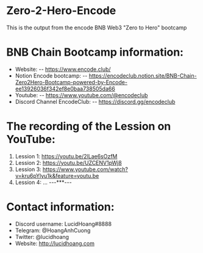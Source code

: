 # Zero-2-Hero-Encode
This is the output from the encode BNB Web3 "Zero to Hero" bootcamp
# BNB Chain Bootcamp information:
* Website: 
-- https://www.encode.club/
* Notion Encode bootcamp: 
-- https://encodeclub.notion.site/BNB-Chain-Zero2Hero-Bootcamp-powered-by-Encode-ee13926036f342ef8e0baa738505da66
* Youtube: 
-- https://www.youtube.com/@encodeclub
* Discord Channel EncodeClub:
-- https://discord.gg/encodeclub

# The recording of the Lession on YouTube:
1. Lession 1: https://youtu.be/2lLae6sOzfM
2. Lession 2: https://youtu.be/UZCENV1pWj8
3. Lession 3: https://www.youtube.com/watch?v=kru6pYlyu1k&feature=youtu.be
4. Lession 4: 
...
---***---

# Contact information:
* Discord username: LucidHoang#8888
* Telegram: @HoangAnhCuong
* Twitter: @lucidhoang
* Website: http://lucidhoang.com
